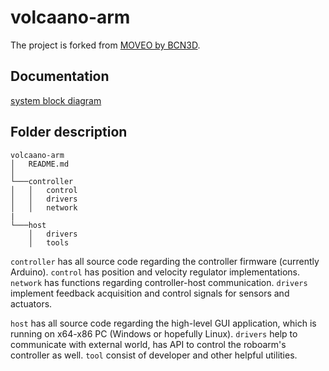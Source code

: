 # volcaano-arm

The project is forked from [MOVEO by BCN3D](https://www.bcn3d.com/bcn3d-moveo-the-future-of-learning/).

## Documentation

[system block diagram](docs/system.md)

## Folder description

```
volcaano-arm
│   README.md    
│
└───controller
│   │   control
│   │   drivers
│   │   network
|
└───host
    │   drivers
    │   tools
```

`controller` has all source code regarding the controller firmware (currently Arduino). `control` has position and velocity regulator implementations. `network` has functions regarding controller-host communication. `drivers` implement feedback acquisition and control signals for sensors and actuators.

`host` has all source code regarding the high-level GUI application, which is running on x64-x86 PC (Windows or hopefully Linux). `drivers` help to communicate with external world, has API to control the roboarm's controller as well. `tool` consist of developer and other helpful utilities.